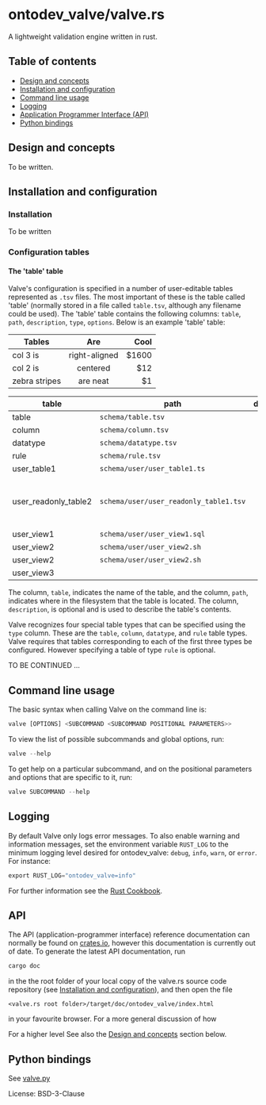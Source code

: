 # ontodev_valve/valve.rs

A lightweight validation engine written in rust.

## Table of contents

- [Design and concepts](#design-and-concepts)
- [Installation and configuration](#installation-and-configuration)
- [Command line usage](#command-line-usage)
- [Logging](#logging)
- [Application Programmer Interface (API)](#api)
- [Python bindings](#python-bindings)

## Design and concepts

To be written.

## Installation and configuration

### Installation

To be written

### Configuration tables

#### The 'table' table

Valve's configuration is specified in a number of user-editable tables represented as `.tsv` files. The most important of these is the table called 'table' (normally stored in a file called `table.tsv`, although any filename could be used). The 'table' table contains the following columns: `table`, `path`, `description`, `type`, `options`. Below is an example 'table' table:

| Tables        | Are           | Cool  |
| ------------- |:-------------:| -----:|
| col 3 is      | right-aligned | $1600 |
| col 2 is      | centered      |   $12 |
| zebra stripes | are neat      |    $1 |

table                | path                                        | description | type     | options
-------------------- | ------------------------------------------- | ----------- | -------- | ------------
table                | `schema/table.tsv`                        |             | table    |
column               | `schema/column.tsv`                       |             | column   |
datatype             | `schema/datatype.tsv`                     |             | datatype |
rule                 | `schema/rule.tsv`                          |             | rule     |
user_table1          | `schema/user/user_table1.ts  `           |             |          |
user_readonly_table2 | `schema/user/user_readonly_table1.tsv`  |             |          | no-edit no-save no-conflict
user_view1           | `schema/user/user_view1.sql`             |             |          | db_view
user_view2           | `schema/user/user_view2.sh`              |             |          | db_view
user_view2           | `schema/user/user_view2.sh`              |             |          | db_view
user_view3           |                                              |             |          | db_view

The column, `table`, indicates the name of the table, and the column, `path`, indicates where in the filesystem that the
table is located. The column, `description`, is optional and is used to describe the table's contents.

Valve recognizes four special table types that can be specified using the `type` column. These are the `table`, `column`, `datatype`, and `rule` table types. Valve requires that tables corresponding to each of the first three types be configured. However specifying a table of type `rule` is optional.

TO BE CONTINUED ...


## Command line usage

The basic syntax when calling Valve on the command line is:

```rust
valve [OPTIONS] <SUBCOMMAND <SUBCOMMAND POSITIONAL PARAMETERS>>
```

To view the list of possible subcommands and global options, run:
```rust
valve --help
```
To get help on a particular subcommand, and on the positional parameters and options that are specific to it, run:
```rust
valve SUBCOMMAND --help
```

## Logging

By default Valve only logs error messages. To also enable warning and information messages,
set the environment variable `RUST_LOG` to the minimum logging level desired for ontodev_valve:
`debug`, `info`, `warn`, or `error`.
For instance:
```rust
export RUST_LOG="ontodev_valve=info"
```
For further information see the [Rust Cookbook](https://rust-lang-nursery.github.io/rust-cookbook/development_tools/debugging/config_log.html).

## API

The API (application-programmer interface) reference documentation can normally be found on [crates.io](https://crates.io/crates/ontodev_valve), however this documentation is currently out of date. To generate the latest API documentation, run

```rust
cargo doc
```

in the the root folder of your local copy of the valve.rs source code repository (see [Installation and configuration](#installation-and-configuration)), and then open the file

    <valve.rs root folder>/target/doc/ontodev_valve/index.html

in your favourite browser. For a more general discussion of how

For a higher level See also the [Design and concepts](#design-and-concepts) section below.

## Python bindings
See [valve.py](https://github.com/ontodev/valve.py)

License: BSD-3-Clause
